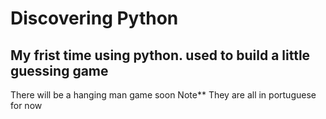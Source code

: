 # Discovering Python
## My frist time using python. used to build a little guessing game
There will be a hanging man game soon
Note** They are all in portuguese for now

